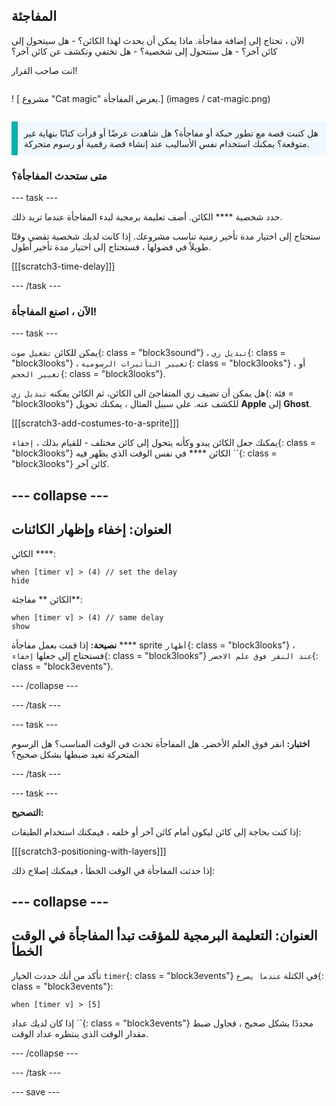 ## المفاجئة

<div style="display: flex; flex-wrap: wrap">
<div style="flex-basis: 200px; flex-grow: 1; margin-right: 15px;">
الآن ، تحتاج إلى إضافة مفاجأة. ماذا يمكن أن يحدث لهذا الكائن؟ 
- هل سيتحول إلى كائن آخر؟ 
- هل ستتحول إلى شخصية؟ 
- هل تختفي وتكشف عن كائن آخر؟ 

انت صاحب القرار!
</div>
<div>

! [ مشروع "Cat magic" يعرض المفاجأة.] (images / cat-magic.png)

</div>
</div>

<p style="border-left: solid; border-width:10px; border-color: #0faeb0; background-color: aliceblue; padding: 10px;">
هل كتبت قصة مع تطور حبكة أو مفاجأة؟ هل شاهدت عرضًا أو قرأت كتابًا بنهاية غير متوقعة؟ يمكنك استخدام نفس الأساليب عند إنشاء قصة رقمية أو رسوم متحركة. 
</p>

### متى ستحدث المفاجأة؟

--- task ---

حدد شخصية **** الكائن. أضف تعليمة برمجية لبدء المفاجأة عندما تريد ذلك.

ستحتاج إلى اختيار مدة تأخير زمنية تناسب مشروعك. إذا كانت لديك شخصية تقضي وقتًا طويلاً في فضولها ، فستحتاج إلى اختيار مدة تأخير أطول.

[[[scratch3-time-delay]]]

--- /task ---

### الآن ، اصنع المفاجأة!

--- task ---

يمكن للكائن `تشغيل صوت`{: class = "block3sound"} ، `تبديل زي`{: class = "block3looks"} ، `تغيير التأثيرات الرسومية`{: class = "block3looks"} ، أو `تغيير الحجم`{: class = "block3looks"}.

هل يمكن أن تضيف زي المتفاجئ الى الكائن، ثم الكائن يمكنه `تبديل زي`{: فئة = "block3looks"} للكشف عنه. على سبيل المثال ، يمكنك تحويل **Apple** إلى **Ghost**.

[[[scratch3-add-costumes-to-a-sprite]]]

يمكنك جعل الكائن يبدو وكأنه يتحول إلى كائن مختلف - للقيام بذلك ، `إخفاء`{: class = "block3looks"} الكائن **** في نفس الوقت الذي يظهر فيه ``{: class = "block3looks"} كائن آخر.

--- collapse ---
---
العنوان: إخفاء وإظهار الكائنات
---

الكائن ****:
```blocks3
when [timer v] > (4) // set the delay
hide
```

الكائن ** مفاجئة**:
```blocks3
when [timer v] > (4) // same delay
show
```

**نصيحة:** إذا قمت بعمل مفاجأة **** sprite `أظهار`{: class = "block3looks"} ، فستحتاج إلى جعلها `إخفاء`{: class = "block3looks"} `عند النقر فوق علم الاخضر`{: class = "block3events"}.

--- /collapse ---

--- /task ---

--- task ---

**اختبار:** انقر فوق العلم الأخضر. هل المفاجأة تحدث في الوقت المناسب؟ هل الرسوم المتحركة تعيد ضبطها بشكل صحيح؟

--- /task ---

--- task ---

**التصحيح:**

إذا كنت بحاجة إلى كائن ليكون أمام كائن آخر أو خلفه ، فيمكنك استخدام الطبقات:

[[[scratch3-positioning-with-layers]]]

إذا حدثت المفاجأة في الوقت الخطأ ، فيمكنك إصلاح ذلك:

--- collapse ---
---
العنوان: التعليمة البرمجية للمؤقت تبدأ المفاجأة في الوقت الخطأ
---

تأكد من أنك حددت الخيار `timer`{: class = "block3events"} في الكتلة `عندما يصرخ`{: class = "block3events"}:

```blocks3
when [timer v] > [5]
```

إذا كان لديك عداد ``{: class = "block3events"} محددًا بشكل صحيح ، فحاول ضبط مقدار الوقت الذي ينتظره عداد الوقت.

--- /collapse ---

--- /task ---

--- save ---
